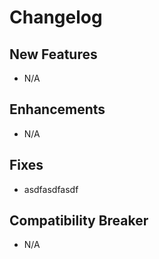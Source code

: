 # Changelog

## New Features

 - N/A

## Enhancements

 - N/A

## Fixes

 - asdfasdfasdf

## Compatibility Breaker

 - N/A
